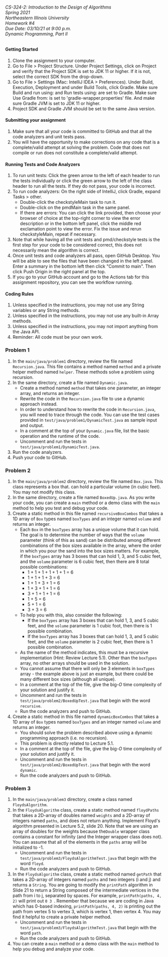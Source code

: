 <h6>
CS-324-2: Introduction to the Design of Algorithms <br>
Spring 2021 <br>
Northeastern Illinois University <br>
Homework #4 <br>
Due Date: 03/10/21 at 9:00 p.m. <br>
Dynamic Programming, Part II
</h6>

#### Getting Started

1. Clone the assignment to your computer.
2. Go to File > Project Structure. Under Project Settings, click on Project and verify that the Project SDK is
set to JDK 11 or higher.  If it is not, select the correct SDK from the drop-down. 
3. Go to File > Settings (Mac: IntelliJ IDEA > Preferences). Under Build, Execution, Deployment and under Build
Tools, click Gradle. Make sure Build and run using: and Run tests using: are set to Gradle. Make sure Use Gradle from:
is set to 'gradle-wrapper.properties' file. And make sure Gradle JVM is set to JDK 11 or higher.
4. Project SDK and Gradle JVM should be set to the same Java version.

#### Submitting your assignment

1. Make sure that all your code is committed to GitHub and that all the code analyzers and unit tests
pass.
2. You will have the opportunity to make corrections on any code that is a complete/valid attempt at 
solving the problem. Code that does not compile or run does not constitute a complete/valid attempt.

#### Running Tests and Code Analyzers

1. To run unit tests: Click the green arrow to the left of each header to run the tests individually or click the 
   green arrow to the left of the class header to run all the tests. If they do not pass, your code is incorrect.
2. To run code analyzers: On the right side of IntelliJ, click Gradle, expand Tasks > other. 
    - Double-click the checkstyleMain task to run it.
    - Double-click on the pmdMain task in the same panel. 
    - If there are errors: You can click the link provided, then choose your browser of choice at the top-right corner to view the 
      error description or in the bottom left panel, click the middle red exclamation point to view the error.
      Fix the issue and rerun checkstyleMain, repeat if necessary.
3. Note that while having all the unit tests and pmd/checkstyle tests is the first step for your code to be
   considered correct, this does not necessarily mean the algorithm is correct.
4. Once unit tests and code analyzers all pass, open GitHub Desktop. You will be able to see the files that 
   have been changed in the left panel. Enter a summary in the bottom left then click "Commit to main". Then click Push 
   Origin in the right panel at the top.
5. If you go to your GitHub account and go to the Actions tab for this assignment repository, you can see the 
   workflow running.

#### Coding Rules

1. Unless specified in the instructions, you may not use any String variables or any String methods.
2. Unless specified in the instructions, you may not use any built-in Array methods.
3. Unless specified in the instructions, you may not import anything from the Java API.
4. Reminder: All code must be your own work.

### Problem 1

1. In the `main/java/problem1` directory, review the file named `Recursion.java`. This file contains a method 
named `method` and a private helper method named `helper`. These methods solve a problem using recursion.
2. In the same directory, create a file named `Dynamic.java`.
    - Create a method named `method` that takes one parameter, an integer array, and returns an integer.
    - Rewrite the code in the `Recursion.java` file to use a dynamic approach instead. 
    - In order to understand how to rewrite the code in `Recursion.java`, you will need to trace through
    the code. You can use the test cases provided in `test/java/problem1/DynamicTest.java` as sample input
    and output.
    - In a comment at the top of your `Dynamic.java` file, list the basic operation and the runtime of the 
    code.
    - Uncomment and run the tests in `test/java/problem1/DynamicTest.java`.
3. Run the code analyzers. 
4. Push your code to GitHub.

### Problem 2

1. In the `main/java/problem2` directory, review the file named `Box.java`. This class represents a box that.
   can hold a particular volume (in cubic feet). You may not modify this class.
2. In the same directory, create a file named `BoxedUp.java`. As you write your code, you can create a `main`
   method or a demo class with the `main` method to help you test and debug your code.
3. Create a static method in this file named `recursiveBoxCombos` that takes a 1D array of `Box` types named 
   `boxTypes` and an integer named `volume` and returns an integer.
    - Each `Box` in the `boxTypes` array has a unique volume that it can hold. The goal is to determine the
      number of ways that the `volume` parameter (think of this as sand) can be distributed among different 
      combinations of the box sizes available in the array, where the order in which you pour the sand into
      the box sizes matters. For example, if the `boxTypes` array has 3 boxes that can hold 1, 3, and 5 cubic 
      feet, and the `volume` parameter is 6 cubic feet, then there are 8 total possible combinations:
        - 1 + 1 + 1 + 1 + 1 + 1 = 6
        - 1 + 1 + 1 + 3 = 6
        - 1 + 1 + 3 + 1 = 6
        - 1 + 3 + 1 + 1 = 6
        - 3 + 1 + 1 + 1 = 6
        - 1 + 5 = 6
        - 5 + 1 = 6
        - 3 + 3 = 6
    - To help you with this, also consider the following:
        - If the `boxTypes` array has 3 boxes that can hold 1, 3, and 5 cubic feet, and the `volume` parameter 
          is 1 cubic foot, then there is 1 possible combination.
        - If the `boxTypes` array has 3 boxes that can hold 1, 3, and 5 cubic feet, and the `volume` parameter
          is 2 cubic feet, then there is 1 possible combination.
    - As the name of the method indicates, this must be a recursive implementation (Hint: Review Lecture 5.1).
      Other than the `boxTypes` array, no other arrays should be used in the solution.
    - You cannot assume that there will only be 3 elements in `boxTypes` array - the example above is just an
      example, but there could be many different box sizes (although all unique).
    - In a comment at the top of the file, give the big-_O_ time complexity of your solution and justify it.
    - Uncomment and run the tests in `test/java/problem2/BoxedUpTest.java` that begin with the word `recursive`.
    - Run the code analyzers and push to GitHub.
4. Create a static method in this file named `dynamicBoxCombos` that takes a 1D array of `Box` types named
   `boxTypes` and an integer named `volume` and returns an integer.
    - You should solve the problem described above using a dynamic programming approach (i.e. no recursion).
    - This problem is directly related to Lecture 5.1.
    - In a comment at the top of the file, give the big-_O_ time complexity of your solution and justify it.
    - Uncomment and run the tests in `test/java/problem2/BoxedUpTest.java` that begin with the word `dynamic`.
    - Run the code analyzers and push to GitHub.
   
### Problem 3

1. In the `main/java/problem3` directory, create a class named `FloydsAlgorithm`.
2. In the `FloydsAlgorithm` class, create a static method named `floydPaths` that takes a 2D-array of doubles 
   named `weights` and a 2D-array of integers named `paths`, and does not return anything. Implement Floyd's 
   algorithm presented in Lecture 5.2, slide 20. Note that we are using an array of doubles for the weights 
   because the`Double` wrapper class contains a constant for infinity (and the Integer wrapper class does not). 
   You can assume that all of the elements in the `paths` array will be initialized to -1. 
   - Uncomment and run the tests in `test/java/problem3/FloydsAlgorithmTest.java` that begin with the word `floyd`.
   - Run the code analyzers and push to GitHub.
3. In the `FloydsAlgorithm` class, create a static method named `getPath` that takes a 2D-array of integers 
   named `paths` and two integers (i and j) and returns a `String`. You are going to modify the `printPath` 
   algorithm in Slide 21 to return a String composed of the intermediate vertices in the path from i to j,
   separated by spaces. For example, `printPath(paths, 4, 2)` will print out `0 3 `. Remember that because we
   are coding in Java which has 0-based indexing, `printPath(paths, 4, 2)` is printing out the path from vertex
   5 to vertex 3, which is vertex 1, then vertex 4. You may find it helpful to create a private helper method.
   - Uncomment and run the tests in `test/java/problem3/FloydsAlgorithmTest.java` that begin with the word `path`.
   - Run the code analyzers and push to GitHub.
4. You can create a `main` method or a demo class with the `main` method to help you debug and analyze your code.